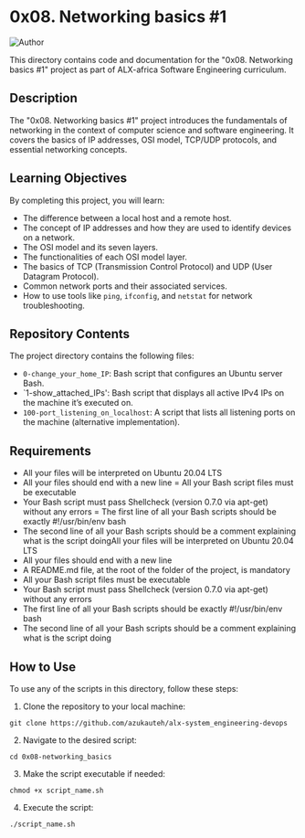 
# 0x08. Networking basics #1

![Author](https://img.shields.io/badge/Author-AzukaUteh-blue.svg)

This directory contains code and documentation for the "0x08. Networking basics #1" project as part of  ALX-africa Software Engineering curriculum.

## Description

The "0x08. Networking basics #1" project introduces the fundamentals of networking in the context of computer science and software engineering. It covers the basics of IP addresses, OSI model, TCP/UDP protocols, and essential networking concepts.

## Learning Objectives

By completing this project, you will learn:

- The difference between a local host and a remote host.
- The concept of IP addresses and how they are used to identify devices on a network.
- The OSI model and its seven layers.
- The functionalities of each OSI model layer.
- The basics of TCP (Transmission Control Protocol) and UDP (User Datagram Protocol).
- Common network ports and their associated services.
- How to use tools like `ping`, `ifconfig`, and `netstat` for network troubleshooting.

## Repository Contents

The project directory contains the following files:

- `0-change_your_home_IP`:  Bash script that configures an Ubuntu server  Bash.
- `1-show_attached_IPs':  Bash script that displays all active IPv4 IPs on the machine it’s executed on.
- `100-port_listening_on_localhost`: A script that lists all listening ports on the machine (alternative implementation).


## Requirements

- All your files will be interpreted on Ubuntu 20.04 LTS
- All your files should end with a new line
= All your Bash script files must be executable
- Your Bash script must pass Shellcheck (version 0.7.0 via apt-get) without any errors
= The first line of all your Bash scripts should be exactly #!/usr/bin/env bash
- The second line of all your Bash scripts should be a comment explaining what is the script doingAll your files will be interpreted on Ubuntu 20.04 LTS
- All your files should end with a new line
- A README.md file, at the root of the folder of the project, is mandatory
- All your Bash script files must be executable
- Your Bash script must pass Shellcheck (version 0.7.0 via apt-get) without any errors
- The first line of all your Bash scripts should be exactly #!/usr/bin/env bash
- The second line of all your Bash scripts should be a comment explaining what is the script doing

## How to Use

To use any of the scripts in this directory, follow these steps:

1. Clone the repository to your local machine:

```
git clone https://github.com/azukauteh/alx-system_engineering-devops
```

2. Navigate to the desired script:

```
cd 0x08-networking_basics
```

3. Make the script executable if needed:

```
chmod +x script_name.sh
```

4. Execute the script:

```
./script_name.sh
